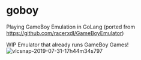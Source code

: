 # goboy

Playing GameBoy Emulation in GoLang (ported from https://github.com/racerxdl/GameBoyEmulator)


WIP Emulator that already runs GameBoy Games!
![vlcsnap-2019-07-31-17h44m34s797](https://user-images.githubusercontent.com/578310/62246877-f65ba180-b3ba-11e9-92b5-907bf6f88961.png)
